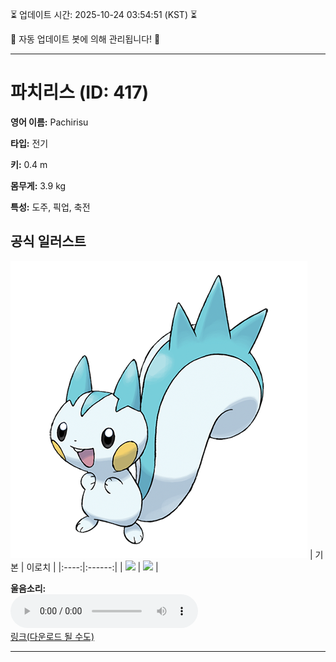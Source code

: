 
⏳ 업데이트 시간: 2025-10-24 03:54:51 (KST) ⏳

🤖 자동 업데이트 봇에 의해 관리됩니다! 🤖

---

# 파치리스 (ID: 417)
**영어 이름:** Pachirisu

**타입:** 전기

**키:** 0.4 m

**몸무게:** 3.9 kg

**특성:** 도주, 픽업, 축전

## 공식 일러스트
![](https://raw.githubusercontent.com/PokeAPI/sprites/master/sprites/pokemon/other/official-artwork/417.png)
| 기본 | 이로치 |
|:----:|:------:|
| <img src="http://play.pokemonshowdown.com/sprites/ani/pachirisu.gif" width="200"> | <img src="http://play.pokemonshowdown.com/sprites/ani-shiny/pachirisu.gif" width="200"> |

**울음소리:**<br><audio controls src="https://raw.githubusercontent.com/PokeAPI/cries/main/cries/pokemon/latest/417.ogg"></audio><br> [링크(다운로드 될 수도)](https://raw.githubusercontent.com/PokeAPI/cries/main/cries/pokemon/latest/417.ogg)


---
